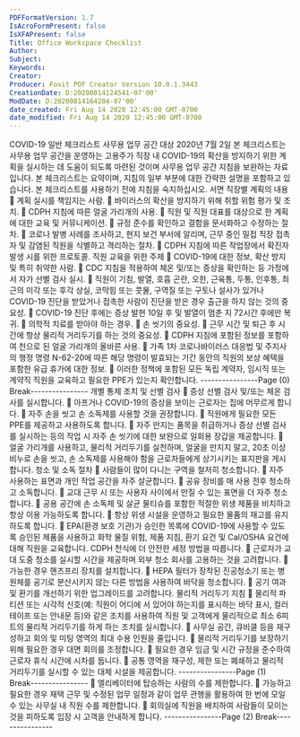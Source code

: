 ```yaml
---
PDFFormatVersion: 1.7
IsAcroFormPresent: false
IsXFAPresent: false
Title: Office Workspace Checklist
Author: 
Subject: 
Keywords: 
Creator: 
Producer: Foxit PDF Creator Version 10.0.1.3443
CreationDate: D:20200814124541-07'00'
ModDate: D:20200814164204-07'00'
date_created: Fri Aug 14 2020 12:45:00 GMT-0700
date_modified: Fri Aug 14 2020 12:45:00 GMT-0700
---
```

COVID-19 일반 체크리스트 
사무용 업무 공간 대상 
2020년 7월 2일 
본 체크리스트는 사무용 업무 공간을 운영하는 고용주가 직장 내 COVID-19의 확산을 방지하기 위한 
계획을 실시하는 데 도움이 되도록 마련된 것이며 사무용 업무 공간 지침을 보완하는 자료입니다. 본 
체크리스트는 요약이며, 지침의 일부 부분에 대한 간략한 설명을 포함하고 있습니다. 본 체크리스트를 
사용하기 전에 지침을 숙지하십시오. 
서면 직장별 계획의 내용 
 계획 실시를 책임지는 사람. 
 바이러스의 확산을 방지하기 위해 취할 위험 평가 및 조치. 
 CDPH 지침에 따른 얼굴 가리개의 사용. 
 직원 및 직원 대표를 대상으로 한 계획에 대한 교육 및 커뮤니케이션. 
 규정 준수를 확인하고 결함을 문서화하고 수정하는 절차. 
 코로나 발병 사례를 조사하고, 현지 보건 부서에 알리며, 근무 중인 밀접 직장 접촉자 및 
감염된 직원을 식별하고 격리하는 절차. 
 CDPH 지침에 따른 작업장에서 확진자 발생 시를 위한 프로토콜. 
직원 교육을 위한 주제 
 COVID-19에 대한 정보, 확산 방지 및 특히 취약한 사람. 
 CDC 지침을 적용하여 체온 및/또는 증상을 확인하는 등 가정에서 자가 선별 검사 실시. 
 직원이 기침, 발열, 호흡 곤란, 오한, 근육통, 두통, 인후통, 최근의 미각 또는 후각 상실, 
코막힘 또는 콧물, 구역질 또는 구토나 설사가 있거나 COVID-19 진단을 받았거나 
접촉한 사람이 진단을 받은 경우 출근을 하지 않는 것의 중요성. 
 COVID-19 진단 후에는 증상 발현 10일 후 및 발열이 멈춘 지 72시간 후에만 복귀. 
 의학적 치료를 받아야 하는 경우. 
 손 씻기의 중요성. 
 근무 시간 및 퇴근 후 시간에 항상 물리적 거리두기를 하는 것의 중요성. 
 CDPH 지침에 포함된 정보를 포함하여 천으로 된 얼굴 가리개의 올바른 사용. 
 가족 1차 코로나바이러스 대응법 및 주지사의 행정 명령 N-62-20에 따른 해당 명령이 
발효되는 기간 동안의 직원의 보상 혜택을 포함한 유급 휴가에 대한 정보. 
 이러한 정책에 포함된 모든 독립 계약자, 임시직 또는 계약직 직원을 교육하고 필요한 
PPE가 있는지 확인합니다. 
----------------Page (0) Break----------------
개별 통제 조치 및 선별 검사 
 증상 선별 검사 및/또는 체온 검사를 실시합니다. 
 아프거나 COVID-19의 증상을 보이는 근로자는 집에 머무르게 합니다. 
 자주 손을 씻고 손 소독제를 사용할 것을 권장합니다. 
 직원에게 필요한 모든 PPE를 제공하고 사용하도록 합니다. 
 자주 만지는 품목을 취급하거나 증상 선별 검사를 실시하는 등의 작업 시 자주 손 씻기에 
대한 보완으로 일회용 장갑을 제공합니다. 
 얼굴 가리개를 사용하고, 물리적 거리두기를 실천하며, 얼굴을 만지지 말고, 20초 이상 
비누로 손을 씻고, 손 소독제를 사용해야 함을 근로자들에게 상기시키는 표지판을 
게시합니다. 
청소 및 소독 절차 
 사람들이 많이 다니는 구역을 철저히 청소합니다. 
 자주 사용하는 표면과 개인 작업 공간을 자주 살균합니다. 
 공유 장비를 매 사용 전후 청소하고 소독합니다. 
 교대 근무 시 또는 사용자 사이에서 만질 수 있는 표면을 더 자주 청소합니다. 
 공용 공간에 손 소독제 및 살균 물티슈를 포함한 적절한 위생 제품을 비치하고 항상 이용 
가능하도록 합니다. 
 항상 위생 시설을 운영하고 필요한 물품의 재고를 유지하도록 합니다. 
 EPA(환경 보호 기관)가 승인한 목록에 COVID-19에 사용할 수 있도록 승인된 제품을 
사용하고 화학 물질 위험, 제품 지침, 환기 요건 및 Cal/OSHA 요건에 대해 직원을 
교육합니다. CDPH 천식에 더 안전한 세정 방법을 따릅니다. 
 근로자가 교대 도중 청소를 실시할 시간을 제공하며 외부 청소 회사를 고용하는 것을 
고려합니다. 
 가능한 경우 핸즈프리 장치를 설치합니다. 
 HEPA 필터가 장착된 진공청소기 또는 병원체를 공기로 분산시키지 않는 다른 방법을 
사용하여 바닥을 청소합니다. 
 공기 여과 및 환기를 개선하기 위한 업그레이드를 고려합니다. 
물리적 거리두기 지침 
 물리적 파티션 또는 시각적 신호(예: 직원이 어디에 서 있어야 하는지를 표시하는 바닥 
표시, 컬러 테이프 또는 안내문 등)와 같은 조치를 사용하여 직원 및 고객에게 물리적으로 
최소 6피트의 물리적 거리두기를 하게 하는 조치를 실시합니다. 
 사무실 공간, 큐비클 등을 재구성하고 회의 및 미팅 영역의 최대 수용 인원을 줄입니다. 
 물리적 거리두기를 보장하기 위해 필요한 경우 대면 회의를 조정합니다. 
 필요한 경우 임금 및 시간 규정을 준수하여 근로자 휴식 시간에 시차를 둡니다. 
 공통 영역을 재구성, 제한 또는 폐쇄하고 물리적 거리두기를 실시할 수 있는 대체 시설을 
제공합니다. 
----------------Page (1) Break----------------
 엘리베이터에 탑승하는 사람의 수를 제한합니다. 
 가능하고 필요한 경우 재택 근무 및 수정된 업무 일정과 같이 업무 관행을 활용하여 한 
번에 모일 수 있는 사무실 내 직원 수를 제한합니다. 
 회의실에 직원을 배치하여 사람들이 모이는 것을 피하도록 입장 시 고객을 안내하게 
합니다. 
----------------Page (2) Break----------------
